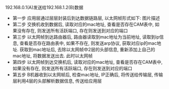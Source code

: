 192.168.0.1(A)发送给192.168.1.2(B)数据

* 第一步
应用层通过层层封装后到达数据链路层, 以太网帧形式如下:
图片描述
* 第二步
交换机收到数据后, 读取对应的mac地址, 查看是否存在CAM表中, 如果没有存在, 则发送所有活跃端口, 存在则发送到对应的端口
* 第三步
以太网帧到达路由器后, 路由器读取到mac地址为当前地址, 读取到ip信息, 查看是否存在路由表中, 如果不存在, 则发送arp协议, 获取对应ip的mac地址. 获取到mac地址后, 去除以太网帧中2层的头部信息, 重新添加上自己的mac地址, 将数据发送出去. 此时以太网帧
* 第四步
 以太网帧到达交换机后, 读取对应的mac地址, 查看是否存在CAM表中, 如果没有存在, 则发送所有活跃端口, 存在则发送到对应的端口
* 第五步
B机器收到以太网帧后, 检查mac地址, IP正确后, 将传送给传输层, 传输层利用4层的头部解析数据信息, 传送给应用层

